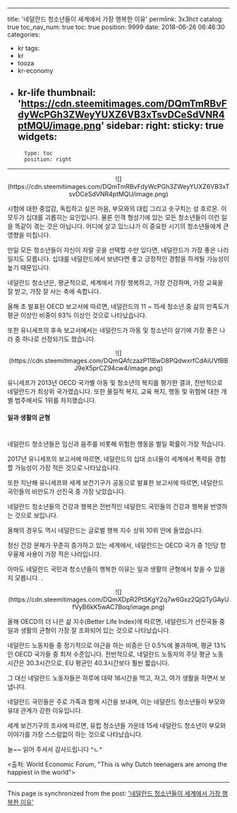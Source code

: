 
---
title: '네덜란드 청소년들이 세계에서 가장 행복한 이유'
permlink: 3x3hct
catalog: true
toc_nav_num: true
toc: true
position: 9999
date: 2018-06-26 06:46:30
categories:
- kr
tags:
- kr
- tooza
- kr-economy
- kr-life
thumbnail: 'https://cdn.steemitimages.com/DQmTmRBvFdyWcPGh3ZWeyYUXZ6VB3xTsvDCeSdVNR4ptMQU/image.png'
sidebar:
    right:
        sticky: true
widgets:
    -
        type: toc
        position: right
---


<center>
![](https://cdn.steemitimages.com/DQmTmRBvFdyWcPGh3ZWeyYUXZ6VB3xTsvDCeSdVNR4ptMQU/image.png)
</center>

시험에 대한 중압감, 독립하고 싶은 마음, 부모와의 대립 그리고 솟구치는 성 호르몬.  이 모두가 십대를 괴롭히는 요인입니다. 물론 인격 형성기에 있는 모든 청소년들이 이런 일을 똑같이 겪는 것은 아닙니다. 어디에 살고 있느냐가 이 중요한 시기의 청소년들에게 큰 영향을 미칩니다.

만일 모든 청소년들이 자신이 자랄 곳을 선택할 수만 있다면, 네덜란드가 가장 좋은 나라일지도 모릅니다. 십대를 네덜란드에서 보낸다면 좋고 긍정적인 경험을 하게될 가능성이 높기 때문입니다. 

네덜란드 청소년은, 평균적으로, 세계에서 가장 행복하고, 가장 건강하며, 가장 교육을 잘 받고, 가장 잘 사는 축에 속합니다. 

올해 초 발표된 OECD 보고서에 따르면, 네덜란드의 11 ~ 15세 청소년 중 삶의 만족도가 평균 이상인 비중이 93% 이상인 것으로 나타났습니다. 

또한 유니세프의 후속 보고서에서는 네덜란드가 아동 및 청소년이 살기에 가장 좋은 나라 중 하나로 선정되기도 했습니다.

<center>
![](https://cdn.steemitimages.com/DQmQAfczazP11BwD8PQdwxrfCdAiUVfBBJ9eX5prCZ94cw4/image.png)
</center>

유니세프가 2013년 OECD 국가별 아동 및 청소년의 복지를 평가한 결과, 전반적으로 네덜란드가 최상위 국가였습니다. 또한 물질적 복지, 교육 복지, 행동 및 위험에 대한 개별 범주에서도 1위를 차지했습니다.

#### 일과 생활의 균형
#
네덜란드 청소년들은 임신과 음주를 비롯해 위험한 행동을 벌일 확률이 가장 적습니다.

2017년 유니세프의 보고서에 따르면, 네덜란드의 십대 소녀들이 세계에서 폭력을 경험할 가능성이 가장 적은 것으로 나타났습니다.

또한 지난해 유니세프와 세계 보건기구가 공동으로 발표한 보고서에 따르면, 네덜란드 국민들의 비만도가 선진국 중 가장 낮았습니다. 

네덜란드 청소년들의 건강과 행복은 전반적인 네덜란드 국민들의 건강과 행복을 반영하는 것으로 보입니다.

올해의 경우도 역시 네덜란드는 글로벌 행복 지수 상위 10위 안에 들었습니다.

정신 건강 문제가 꾸준히 증가하고 있는 세계에서, 네덜란드는 OECD 국가 중 1인당 항우울제 사용이 가장 적은 나라입니다.

아마도 네덜란드 국민과 청소년들이 행복한 이유는 일과 생활의 균형에서 찾을 수 있을지 모릅니다. .

<center>
![](https://cdn.steemitimages.com/DQmXDpR2PtSKgY2q7w6Gxz2QjQTyGAyUfVyB6kK5wAC7Boq/image.png)
</center>

올해 OECD의 더 나은 삶 지수(Better Life Index)에 따르면, 네덜란드가 선진국들 중  일과 생활의 균형이 가장 잘 조화되어 있는 것으로 나타났습니다.

네덜란드 노동자들 중 정기적으로 야근을 하는 비중은 단 0.5%에 불과하며, 평균 13% 인 OECD 국가들 중 최저 수준입니다. 전반적으로, 네덜란드 노동자의 주당 평균 노동 시간은 30.3시간으로, EU 평균인 40.3시간보다 훨씬 짧습니다.

그 대신 네덜란드 노동자들은 하루에 대략 16시간을 먹고, 자고, 여가 생활을 하면서 보냅니다. 

네덜란드 국민들은 주로 가족과 함께 시간을 보내며, 이는 네덜란드 청소년들이 부모와 유대 관계가 강한 이유입니다. 

세계 보건기구의 조사에 따르면, 유럽 청소년들 가운데 15세 네덜란드 청소년이 부모와 이야기를 가장 스스럼없이 하는 것으로 나타났습니다.

늘~~ 읽어 주셔서 감사드립니다 ^ㄴ^

<출처: World Economic Forum, "This is why Dutch teenagers are among the happiest in the world">

- - -

This page is synchronized from the post: ['네덜란드 청소년들이 세계에서 가장 행복한 이유'](https://steemit.com/@pius.pius/3x3hct)
